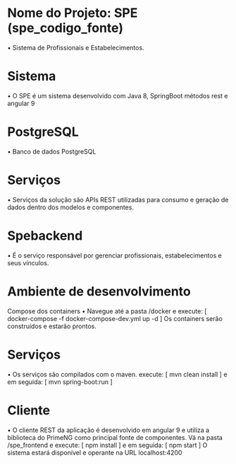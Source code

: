 # Nome do Projeto: SPE (spe_codigo_fonte) #

• Sistema de Profissionais e Estabelecimentos.


# Sistema 
• O SPE é um sistema desenvolvido com Java 8, SpringBoot métodos rest e angular 9


# PostgreSQL 
• Banco de dados PostgreSQL


# Serviços 
• Serviços da solução são APIs REST utilizadas para consumo e geração de dados dentro dos modelos e componentes.


# Spebackend 
• É o serviço responsável por gerenciar profissionais, estabelecimentos e seus vínculos.


# Ambiente de desenvolvimento 
Compose dos containers
• Navegue até a pasta /docker e execute: [ docker-compose -f docker-compose-dev.yml up -d ] Os containers serão construídos e estarão prontos.


# Serviços
• Os serviços são compilados com o maven. execute: [ mvn clean install ] e em seguida: [ mvn spring-boot:run ]


# Cliente
• O cliente REST da aplicação é desenvolvido em angular 9 e utiliza a biblioteca do PrimeNG como principal fonte de componentes. Vá na pasta /spe_frontend e execute: [ npm install ] e em seguida: [ npm start ] O sistema estará disponível e operante na URL localhost:4200
